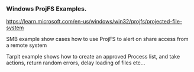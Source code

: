 ### Windows ProjFS Examples.


https://learn.microsoft.com/en-us/windows/win32/projfs/projected-file-system

SMB example show cases how to use ProjFS to alert on share access from a remote system

Tarpit example shows how to create an approved Process list, and take actions, return random errors, delay loading of files etc...

